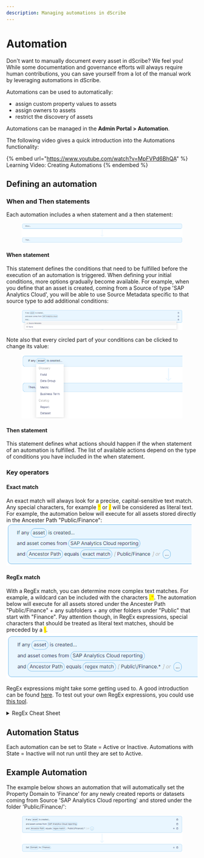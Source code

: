 ```yaml
---
description: Managing automations in dScribe
---
```


# Automation

Don't want to manually document every asset in dScribe? We feel you! While some documentation and governance efforts will always require human contributions, you can save yourself from a lot of the manual work by leveraging automations in dScribe.&#x20;

Automations can be used to automatically:

* assign custom property values to assets&#x20;
* assign owners to assets
* restrict the discovery of assets

Automations can be managed in the **Admin Portal > Automation**.

The following video gives a quick introduction into the Automations functionality:

{% embed url="https://www.youtube.com/watch?v=MpFVPd6BhQA" %}
Learning Video: Creating Automations
{% endembed %}

## Defining an automation

### When and Then statements

Each automation includes a when statement and a then statement:

<figure><img src="../.gitbook/assets/image (6) (2).png" alt=""><figcaption></figcaption></figure>

#### When statement

This statement defines the conditions that need to be fulfilled before the execution of an automation is triggered. When defining your initial conditions, more options gradually become available. For example, when you define that an asset is created, coming from a Source of type 'SAP Analytics Cloud', you will be able to use Source Metadata specific to that source type to add additional conditions:

<figure><img src="../.gitbook/assets/image (4) (1).png" alt=""><figcaption></figcaption></figure>

Note also that every circled part of your conditions can be clicked to change its value:&#x20;

<figure><img src="../.gitbook/assets/image (1) (1).png" alt=""><figcaption></figcaption></figure>

#### Then statement

This statement defines what actions should happen if the when statement of an automation is fulfilled. The list of available actions depend on the type of conditions you have included in the when statement.&#x20;

### Key operators

#### Exact match

An exact match will always look for a precise, capital-sensitive text match. Any special characters, for example <mark style="color:orange;">**\***</mark> or <mark style="color:orange;">**/**</mark> will be considered as literal text. For example, the automation below will execute for all assets stored directly in the Ancester Path "Public/Finance": ![](<../.gitbook/assets/image (9).png>)

#### RegEx match

With a RegEx match, you can determine more complex text matches. For example, a wildcard can be included with the characters <mark style="color:orange;">**.\***</mark>. The automation below will execute for all assets stored under the Ancester Path "Public/Finance" + any subfolders + any other folders under "Public" that start with "Finance". Pay attention though, in RegEx expressions, special characters that should be treated as literal text matches, should be preceded by a <mark style="color:orange;">**\\**</mark>.\
![](<../.gitbook/assets/image (3).png>)

RegEx expressions might take some getting used to. A good introduction can be found [here](https://regexone.com/). To test out your own RegEx expressions, you could use [this tool](https://regex101.com/).

<details>

<summary>RegEx Cheat Sheet</summary>

.    --> Any single character                    --> Example: _C.stomer_ to match "Customer"

.\*  --> Any number of characters           --> Example: _C.\*mer_ to match "Customer"

\    --> Treat a special character as text --> Example: \\\[Development\\] to match \
&#x20;                                                                       "\[Development]"&#x20;

</details>

## Automation Status

Each automation can be set to State = Active or Inactive. Automations with State = Inactive will not run until they are set to Active.

## Example Automation

The example below shows an automation that will automatically set the Property Domain to 'Finance' for any newly created reports or datasets coming from Source 'SAP Analytics Cloud reporting' and stored under the folder 'Public/Finance/':

<figure><img src="../.gitbook/assets/image.png" alt=""><figcaption></figcaption></figure>

&#x20;

